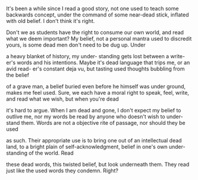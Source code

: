 It's been a while since I read
a good story, not one used
to teach some backwards concept, under
the command of some near-dead
stick, inflated with old belief.
I don't think it's right.

Don't we as students have the right
to consume our own world, and read
what we deem important? My belief,
not a personal mantra used
to discredit yours, is some dead
men don't need to be dug up. Under

a heavy blanket of history, my under-
standing gets lost between a write-
er's words and his intentions. Maybe it's dead
language that trips me, or an avid read-
er's constant deja vu, but tasting used
thoughts bubbling from the belief

of a grave man, a belief
buried even before he himself was under
ground, makes me feel used.
Sure, we each have a moral right
to speak, feel, write, and read
what we wish, but when you're dead

it's hard to argue. When I am dead
and gone, I don't expect my belief
to outlive me, nor my words be read
by anyone who doesn't wish to under-
stand them. Words are not a objective rite
of passage, nor should they be used

as such. Their appropriate use
is to bring one out of an intellectual dead
land, to a bright
plain of self-acknowledgment, belief
in one's own under-
standing of the world. Read

these dead words, this twisted belief,
but look underneath them. They read
just like the used words they condemn. Right?
